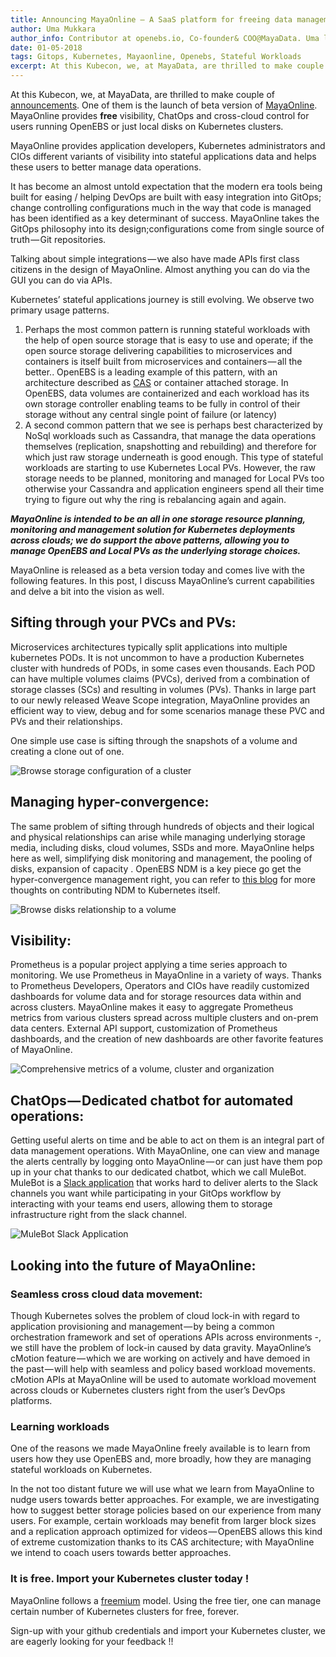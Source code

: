 ```yaml
---
title: Announcing MayaOnline — A SaaS platform for freeing data management from its traditional…
author: Uma Mukkara
author_info: Contributor at openebs.io, Co-founder& COO@MayaData. Uma led product development in the early days of MayaData (CloudByte).
date: 01-05-2018
tags: Gitops, Kubernetes, Mayaonline, Openebs, Stateful Workloads
excerpt: At this Kubecon, we, at MayaData, are thrilled to make couple of announcements. One of them is the launch of beta version of MayaOnline.
---
```


At this Kubecon, we, at MayaData, are thrilled to make couple of [announcements](https://www.prnewswire.com/news-releases/mayadata-releases-litmus---open-source-chaos-engineering-for-kubernetes--free-tier-of-mayaonline-681458381.html). One of them is the launch of beta version of [MayaOnline](https://mayaonline.io). MayaOnline provides **free** visibility, ChatOps and cross-cloud control for users running OpenEBS or just local disks on Kubernetes clusters.

MayaOnline provides application developers, Kubernetes administrators and CIOs different variants of visibility into stateful applications data and helps these users to better manage data operations.

It has become an almost untold expectation that the modern era tools being built for easing / helping DevOps are built with easy integration into GitOps; change controlling configurations much in the way that code is managed has been identified as a key determinant of success. MayaOnline takes the GitOps philosophy into its design;configurations come from single source of truth — Git repositories.

Talking about simple integrations — we also have made APIs first class citizens in the design of MayaOnline. Almost anything you can do via the GUI you can do via APIs.

Kubernetes’ stateful applications journey is still evolving. We observe two primary usage patterns.

1. Perhaps the most common pattern is running stateful workloads with the help of open source storage that is easy to use and operate; if the open source storage delivering capabilities to microservices and containers is itself built from microservices and containers — all the better.. OpenEBS is a leading example of this pattern, with an architecture described as [CAS](https://www.cncf.io/blog/2018/04/19/container-attached-storage-a-primer/) or container attached storage. In OpenEBS, data volumes are containerized and each workload has its own storage controller enabling teams to be fully in control of their storage without any central single point of failure (or latency)
2. A second common pattern that we see is perhaps best characterized by NoSql workloads such as Cassandra, that manage the data operations themselves (replication, snapshotting and rebuilding) and therefore for which just raw storage underneath is good enough. This type of stateful workloads are starting to use Kubernetes Local PVs. However, the raw storage needs to be planned, monitoring and managed for Local PVs too otherwise your Cassandra and application engineers spend all their time trying to figure out why the ring is rebalancing again and again.

**_MayaOnline is intended to be an all in one storage resource planning, monitoring and management solution for Kubernetes deployments across clouds; we do support the above patterns, allowing you to manage OpenEBS and Local PVs as the underlying storage choices._**

MayaOnline is released as a beta version today and comes live with the following features. In this post, I discuss MayaOnline’s current capabilities and delve a bit into the vision as well.

## Sifting through your PVCs and PVs:

Microservices architectures typically split applications into multiple kubernetes PODs. It is not uncommon to have a production Kubernetes cluster with hundreds of PODs, in some cases even thousands. Each POD can have multiple volumes claims (PVCs), derived from a combination of storage classes (SCs) and resulting in volumes (PVs). Thanks in large part to our newly released Weave Scope integration, MayaOnline provides an efficient way to view, debug and for some scenarios manage these PVC and PVs and their relationships.

One simple use case is sifting through the snapshots of a volume and creating a clone out of one.

![Browse storage configuration of a cluster](https://cdn-images-1.medium.com/max/800/1*uEEzklDvtzepvdjGUIQdJQ.gif)

## Managing hyper-convergence:

The same problem of sifting through hundreds of objects and their logical and physical relationships can arise while managing underlying storage media, including disks, cloud volumes, SSDs and more. MayaOnline helps here as well, simplifying disk monitoring and management, the pooling of disks, expansion of capacity . OpenEBS NDM is a key piece go get the hyper-convergence management right, you can refer to [this blog](https://blog.openebs.io/achieving-native-hyper-convergence-in-kubernetes-cb93e0bcf5d3) for more thoughts on contributing NDM to Kubernetes itself.

![Browse disks relationship to a volume](https://cdn-images-1.medium.com/max/800/1*7w2jYA2KghNxT7c96snCxw.gif)

## Visibility:

Prometheus is a popular project applying a time series approach to monitoring. We use Prometheus in MayaOnline in a variety of ways. Thanks to Prometheus Developers, Operators and CIOs have readily customized dashboards for volume data and for storage resources data within and across clusters. MayaOnline makes it easy to aggregate Prometheus metrics from various clusters spread across multiple clusters and on-prem data centers. External API support, customization of Prometheus dashboards, and the creation of new dashboards are other favorite features of MayaOnline.

![Comprehensive metrics of a volume, cluster and organization](https://cdn-images-1.medium.com/max/800/1*ZeFadSNW8zEQ9DWaotiOhA.gif)

## ChatOps — Dedicated chatbot for automated operations:

Getting useful alerts on time and be able to act on them is an integral part of data management operations. With MayaOnline, one can view and manage the alerts centrally by logging onto MayaOnline — or can just have them pop up in your chat thanks to our dedicated chatbot, which we call MuleBot. MuleBot is a [Slack application](http://slack.com/apps/A7XH78AAH-mulebot) that works hard to deliver alerts to the Slack channels you want while participating in your GitOps workflow by interacting with your teams end users, allowing them to storage infrastructure right from the slack channel.

![MuleBot Slack Application](https://cdn-images-1.medium.com/max/800/0*U47i8j0o34sBq3AW.)

## Looking into the future of MayaOnline:

### Seamless cross cloud data movement:

Though Kubernetes solves the problem of cloud lock-in with regard to application provisioning and management — by being a common orchestration framework and set of operations APIs across environments -, we still have the problem of lock-in caused by data gravity. MayaOnline’s cMotion feature — which we are working on actively and have demoed in the past — will help with seamless and policy based workload movements. cMotion APIs at MayaOnline will be used to automate workload movement across clouds or Kubernetes clusters right from the user’s DevOps platforms.

### Learning workloads

One of the reasons we made MayaOnline freely available is to learn from users how they use OpenEBS and, more broadly, how they are managing stateful workloads on Kubernetes.

In the not too distant future we will use what we learn from MayaOnline to nudge users towards better approaches. For example, we are investigating how to suggest better storage policies based on our experience from many users. For example, certain workloads may benefit from larger block sizes and a replication approach optimized for videos — OpenEBS allows this kind of extreme customization thanks to its CAS architecture; with MayaOnline we intend to coach users towards better approaches.

### It is free. Import your Kubernetes cluster today !

MayaOnline follows a [freemium](https://en.wikipedia.org/wiki/Freemium) model. Using the free tier, one can manage certain number of Kubernetes clusters for free, forever.

Sign-up with your github credentials and import your Kubernetes cluster, we are eagerly looking for your feedback !!
